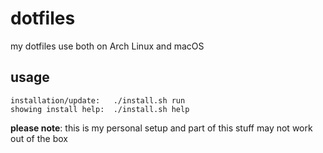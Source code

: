 dotfiles
========
my dotfiles use both on Arch Linux and macOS

usage
-----

```
installation/update:   ./install.sh run
showing install help:  ./install.sh help
```

**please note**: this is my personal setup and part of this stuff may not work out of the box
